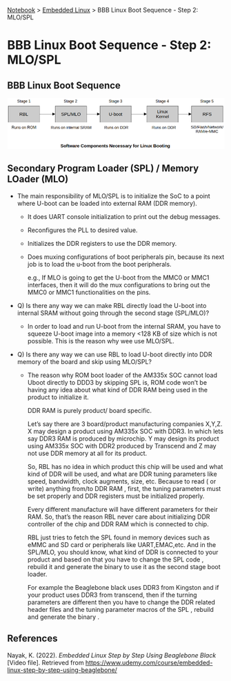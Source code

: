 <a href="../">Notebook</a> > <a href="./">Embedded Linux</a> > BBB Linux Boot Sequence - Step 2: MLO/SPL

# BBB Linux Boot Sequence - Step 2: MLO/SPL



## BBB Linux Boot Sequence



<img src="./img/software-components-necessary-for-linux-booting.png" alt="software-components-necessary-for-linux-booting" width="800">





## **Secondary Program Loader (SPL)** / **Memory LOader (MLO)**

* The main responsibility of MLO/SPL is to initialize the SoC to a point where U-boot can be loaded into external RAM (DDR memory). 

  * It does UART console initialization to print out the debug messages.

  * Reconfigures the PLL to desired value.

  * Initializes the DDR registers to use the DDR memory.

  * Does muxing configurations of boot peripherals pin, because its next job is to load the u-boot from the boot peripherals.

    e.g., If MLO is going to get the U-boot from the MMC0 or MMC1 interfaces, then it will do the mux configurations to bring out the MMC0 or MMC1 functionalities on the pins.

* Q) Is there any way we can make RBL directly load the U-boot into internal SRAM without going through the second stage (SPL/MLO)?

  * In order to load and run U-boot from the internal SRAM, you have to squeeze U-boot image into a memory <128 KB of size which is not possible. This is the reason why wee use MLO/SPL.

* Q) Is there any way we can use RBL to load U-boot directly into DDR memory of the board and skip using MLO/SPL?

  * The reason why ROM boot loader of the AM335x SOC cannot load Uboot directly to DDD3 by skipping SPL is, ROM code won’t be having any idea about what kind of DDR RAM being used in the product to initialize it.

    DDR RAM is purely product/ board specific.

    Let’s say there are 3 board/product manufacturing companies X,Y,Z. X may design a product using AM335x SOC with DDR3. In which lets say DDR3 RAM is produced by microchip. Y may design its product using AM335x SOC with DDR2 produced by Transcend and Z may not use DDR memory at all for its product.

    So, RBL has no idea in which product this chip will be used and what  kind of DDR will be used, and what are DDR tuning parameters like speed, bandwidth, clock augments, size, etc. Because to read ( or write) anything from/to DDR RAM , first, the  tuning parameters must be set properly and DDR registers must be  initialized properly.

    Every different manufacture will have different parameters for their  RAM. So, that’s the reason RBL never care about initializing DDR  controller of the chip and DDR RAM which is connected to chip.

    RBL just tries to fetch the SPL found in memory devices such as eMMC and SD card or peripherals like UART,EMAC,etc. And in the SPL/MLO, you should know, what kind of DDR is connected to your product and based on that you have to change the SPL code ,  rebuild it and generate the binary to use it as the second stage boot  loader.

    For example the Beaglebone black uses DDR3 from Kingston and if your  product uses DDR3 from transcend, then if the turning parameters are  different then you have to change the DDR related header files and the  tuning parameter macros of the SPL , rebuild and generate the binary . 





## References

Nayak, K. (2022). *Embedded Linux Step by Step Using Beaglebone Black* [Video file]. Retrieved from https://www.udemy.com/course/embedded-linux-step-by-step-using-beaglebone/